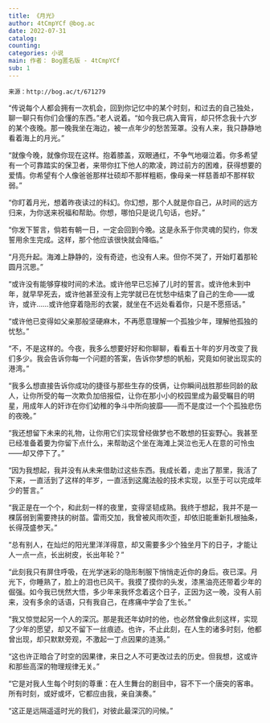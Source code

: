 ```yaml
---
title: 《月光》
author: 4tCmpYCf @bog.ac
date: 2022-07-31
catalog: 
counting: 
categories: 小说
main: 作者： Bog匿名版 - 4tCmpYCf
sub: 1
---
```

    来源：http://bog.ac/t/671279

“传说每个人都会拥有一次机会，回到你记忆中的某个时刻，和过去的自己独处，聊一聊只有你们会懂的东西。”老人说着。“如今我已病入膏肓，却只怀念我十六岁的某个夜晚。那一晚我坐在海边，被一点年少的愁苦笼罩。没有人来，我只静静地看着海上的月光。”

“就像今晚，就像你现在这样。抱着膝盖，双眼通红，不争气地啜泣着。你多希望有一个可靠踏实的保卫者，来带你扛下他人的欺凌，跨过前方的困难，获得想要的爱情。你希望有个人像爸爸那样壮硕却不那样粗粝，像母亲一样慈善却不那样软弱。”

“你盯着月光，想着昨夜读过的科幻。你幻想，那个人就是你自己，从时间的远方归来，为你送来祝福和帮助。你想，哪怕只是说几句话，也好。”

“你发下誓言，倘若有朝一日，一定会回到今晚。这是永系于你灵魂的契约，你发誓用余生完成。这样，那个他应该很快就会降临。”

“月亮升起。海滩上静静的，没有奇迹，也没有人来。但你不哭了，开始盯着那轮圆月沉思。”

“或许没有能够穿梭时间的术法。或许他早已忘掉了儿时的誓言。或许他未到中年，就早早死去，或许他甚至没有上完学就已在忧愁中结束了自己的生命——或许，或许……或许他穿着隐形的衣裳，就坐在不远处看着你，只是不愿搭话。”

“或许他已变得如父亲那般坚硬麻木，不再愿意理解一个孤独少年，理解他孤独的忧愁。”

“不，不是这样的。今夜，我多么想要好好和你聊聊，看看五十年的岁月改变了我们多少。我会告诉你每一个问题的答案，告诉你梦想的帆船，究竟如何驶出现实的港湾。”

“我多么想直接告诉你成功的捷径与那些生存的伎俩，让你瞬间战胜那些同龄的敌人，让你所受的每一次欺负加倍报偿，让你在那小小的校园里成为最受瞩目的明星，用成年人的奸诈在你们幼稚的争斗中所向披靡——而不是度过一个个孤独悲伤的夜晚。”

“我还想留下未来的礼物，让你用它们实现曾经做梦也不敢想的狂妄野心。我甚至已经准备着要为你留下点什么，来帮助这个坐在海滩上哭泣也无人在意的可怜虫——却又停下了。”

“因为我想起，我并没有从未来借助过这些东西。我成长着，走出了那里，我活了下来，一直活到了这样的年岁，一直活到这魔法般的技术实现，以至于可以完成年少的誓言。”

“我正是在一个个，和此刻一样的夜里，变得坚韧成熟。我终于想起，我并不是一棵孱弱到需要搀扶的树苗。雷雨交加，我曾被风雨吹歪，却依旧能重新扎根抽条，长得茂盛参天。”

“总有别人，在灿烂的阳光里洋洋得意，却又需要多少个独坐月下的日子，才能让人一点一点，长出树皮，长出年轮？”

“此刻我只有屏住呼吸，在光学迷彩的隐形制服下悄悄走近你的身后。夜已深。月光下，你睡熟了，脸上的泪也已风干。我摸了摸你的头发，漆黑油亮还带着少年的倔强。如今我已恍然大悟，多少年来我怀念着这个日子，正因为这一晚，没有人前来，没有多余的话语，只有我自己，在疼痛中学会了生长。”

“我又惊觉起另一个人的深沉。那是我还年幼时的他，也必然曾像此刻这样，实现了少年的愿望，却又不留下一丝痕迹。也许，不止此刻，在人生的诸多时刻，他都曾出现，却只默默旁观，不激起一丁点因果的涟漪。”

“这也许正暗合了时空的因果律，来日之人不可更改过去的历史。但我想，这或许和那些高深的物理规律无关。”

“它是对我人生每个时刻的尊重：在人生舞台的剧目中，容不下一个唐突的客串。所有时刻，或好或坏，它都应由我，亲自演奏。”

“这正是远隔遥遥时光的我们，对彼此最深沉的问候。”
